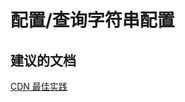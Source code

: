 <properties
    pageTitle="configuration/query string configuration"
    description="配置/查询字符串配置"
    service="microsoft.cdn"
    resource="profiles"
    authors="aashu"
    displayOrder=""
    selfHelpType="generic"
    supportTopicIds="32302796"
    resourceTags=""
    productPesIds="15528"
    cloudEnvironments="public"
/>


# 配置/查询字符串配置


## **建议的文档**
[CDN 最佳实践](https://azure.microsoft.com/documentation/articles/best-practices-cdn/)



<!--HONumber=Jul16_HO4-->


